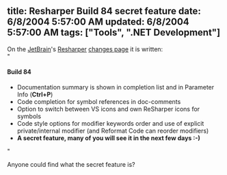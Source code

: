 title: Resharper Build 84 secret feature
date: 6/8/2004 5:57:00 AM
updated: 6/8/2004 5:57:00 AM
tags: ["Tools", ".NET Development"]
---
On the [JetBrain](http://www.jetbrains.com)'s [Resharper](http://www.jetbrains.com/resharper/) [changes page](http://www.jetbrains.net/confluence/display/ReSharper/Changes) it is written:<br>"

<h4 class="heading4">Build 84</h4>
<ul class="star">
<li>Documentation summary is shown in completion list and in Parameter Info (<b class="strong">Ctrl+P</b>) 
<li>Code completion for symbol references in doc-comments 
<li>Option to switch between VS icons and own ReSharper icons for symbols 
<li>Code style options for modifier keywords order and use of explicit private/internal modifier (and Reformat Code can reorder modifiers) 
<li><strong>A secret feature, many of you will see it in the next few days :-)</strong> </li></li></li></li></li></ul>


"

Anyone could find what the secret feature is?

